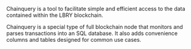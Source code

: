 Chainquery is a tool to facilitate simple and efficient access to the data contained within the LBRY blockchain.

Chainquery is a special type of full blockchain node that monitors and parses transactions into an SQL database. It also adds convenience columns and tables designed for common use cases.
